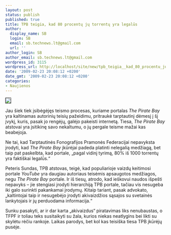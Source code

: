 ```yaml
---
layout: post
status: publish
published: true
title: TPB teigia, kad 80 procentų jų torrentų yra legalūs
author:
  display_name: SB
  login: SB
  email: sb.technews.lt@gmail.com
  url: ''
author_login: SB
author_email: sb.technews.lt@gmail.com
wordpress_id: 3115
wordpress_url: http://localhost/site/new/tpb_teigia__kad_80_procentu_ju_torrentu_yra_legalus/
date: '2009-02-23 20:08:12 +0200'
date_gmt: '2009-02-23 20:08:12 +0200'
categories:
- Naujienos
---
```

<div class="imgright"><img src="http://tbn0.google.com/images?q=tbn:AkvUADan35k-dM:http://www.bloog.cl/wp-content/uploads/2008/08/the_pirate_bay_logo.jpg" border="1" /></div>
<p>Jau šiek tiek įsibėgėjęs teismo procesas, kuriame portalas <i>The Pirate Bay</i> yra kaltinamas autorinių teisių pažeidimu, pritraukė tarptautinį dėmesį į šį įvykį, kuris, pasak jo rengėjų, galėjo pakeisti internetą. Tiesa, <i>The Pirate Bay</i> atstovai yra įsitikinę savo nekaltumu, o jų pergale teisme mažai kas beabejoja.</p>
<p>Ne tai, kad Tarptautinės Fonografijos Pramonės Federacijai nepavyksta įrodyti, kad <i>The Pirate Bay</i> įkūrėjai padeda platinti nelegalią medžiagą, bet taip pat paskelbta, kad portale, „pagal vidinį tyrimą, 80% iš 1000 torrentų yra faktiškai legalūs.“</p>
<p>Peteris Sundas, TPB atstovas, teigė, kad populiarioje vaizdų keitimosi portale <i>YouTube</i> yra daugiau autoriaus teisėmis apsaugotos medžiagos, negu <i>The Pirate Bay</i> portale. Ir iš tiesų, atrodo, kad ieškovui naudos išpešti nepavyks – jie stengiasi įrodyti hierarchiją TPB portale, tačiau vis nesugeba iki galo surinkti pakankamai įrodymų. Kitaip tariant, pasak advokato, „kaltintojai taip ir nesugebėjo įrodyti akivaizdžios sąsajos su svetainės lankytojais ir jų perduodama informacija.“</p>
<p>Sunku pasakyti, ar ir dar karta „akivaizdus“ piratavimas liks nenubaustas, o TFPF ir toliau teks susitaikyti su žala, kurios niekas neatlygins bei likti su skylėtu rėčiu rankoje. Laikas parodys, bet kol kas teisiška tiesa TPB įkūrėjų pusėje.</p>
